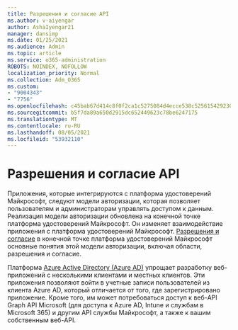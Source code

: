 ```yaml
---
title: Разрешения и согласие API
ms.author: v-aiyengar
author: AshaIyengar21
manager: dansimp
ms.date: 01/25/2021
ms.audience: Admin
ms.topic: article
ms.service: o365-administration
ROBOTS: NOINDEX, NOFOLLOW
localization_priority: Normal
ms.collection: Adm_O365
ms.custom:
- "9004343"
- "7756"
ms.openlocfilehash: c45bab67d414c8f0f2ca1c5275084d4ecce538c5256154292302080ba5bd8175
ms.sourcegitcommit: b5f7da89a650d2915dc652449623c78be6247175
ms.translationtype: MT
ms.contentlocale: ru-RU
ms.lasthandoff: 08/05/2021
ms.locfileid: "53932110"
---
```

# <a name="api-permissions-and-consent"></a>Разрешения и согласие API

Приложения, которые интегрируются с платформа удостоверений Майкрософт, следуют модели авторизации, которая позволяет пользователям и администраторам управлять доступом к данным. Реализация модели авторизации обновлена на конечной точке платформа удостоверений Майкрософт. Он изменяет взаимодействие приложения с платформа удостоверений Майкрософт. [Разрешения и согласие](https://docs.microsoft.com/azure/active-directory/develop/v2-permissions-and-consent) в конечной точке платформа удостоверений Майкрософт основные понятия этой модели авторизации, включая области, разрешения и согласие.

Платформа [Azure Active Directory (Azure AD)](https://docs.microsoft.com/azure/active-directory/develop/consent-framework) упрощает разработку веб-приложений с несколькими клиентами и местных клиентов. Эти приложения позволяют войти в учетные записи пользователей из клиента Azure AD, который отличается от того, где зарегистрировано приложение. Кроме того, им может потребоваться доступ к веб-API Graph API Microsoft (для доступа к Azure AD, Intune и службам в Microsoft 365) и другим API службы Майкрософт, а также к вашим собственным веб-API.

